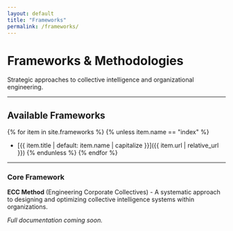 ```yaml
---
layout: default
title: "Frameworks"
permalink: /frameworks/
---
```


# Frameworks & Methodologies

Strategic approaches to collective intelligence and organizational engineering.

---

## Available Frameworks

{% for item in site.frameworks %}
  {% unless item.name == "index" %}
- [{{ item.title | default: item.name | capitalize }}]({{ item.url | relative_url }})
  {% endunless %}
{% endfor %}

---

### Core Framework

**ECC Method** (Engineering Corporate Collectives) - A systematic approach to designing and optimizing collective intelligence systems within organizations.

*Full documentation coming soon.*
